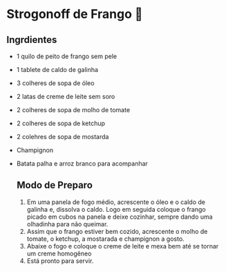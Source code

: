 # Strogonoff de Frango :chicken: 

## Ingrdientes 

* 1 quilo de peito de frango sem pele

* 1 tablete de caldo de galinha

* 3 colheres de sopa de óleo

* 2 latas de creme de leite sem soro

* 2 colheres de sopa de molho de tomate

* 2 colheres de sopa de ketchup

* 2 colehres de sopa de mostarda

* Champignon

* Batata palha e arroz branco para acompanhar

  ## Modo de Preparo 

  1. Em uma panela de fogo médio, acrescente o óleo e o caldo de galinha e, dissolva o caldo. Logo em seguida coloque o frango picado em cubos na panela e deixe cozinhar, sempre dando uma olhadinha para não queimar.
  2. Assim que o frango estiver bem cozido, acrescente o molho de tomate, o ketchup, a mostarada e champignon a gosto.
  3. Abaixe o fogo e coloque o creme de leite e mexa bem até se tornar um creme homogêneo
  4. Está pronto para servir.

